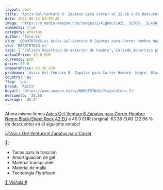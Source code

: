 ```yaml
---
layout: post
title: 'Asics Gel-Venture 8  Zapatos para Correr al 22.66 % de descuento'
date: 2021-06-12 08:09:20
image: 'https://m.media-amazon.com/images/I/41gRmLt142L._SL500_._SL400_.jpg'
comments: true
category: ofertas
author: 'tole.es'
slug: 'B089TR7NVG-es Asics Gel-Venture 8 Zapatos para Correr Hombre Negro...'
sku: 'B089TR7NVG-es'
tags: [ 'Calzado deportivo de exterior de hombre','Calzado deportivo para hombre','Calzados de running para hombre','Calzados para correr en asfalto para hombre','Zapatillas y calzado deportivo para hombre','Zapatos','Zapatos para hombre','Zapatos y complementos','asics','zapatos', ]
actualPrice: 49.0 EUR
currency: EUR
price: 49.0
comparePrice: 63.36 EUR
prodname: 'Asics Gel-Venture 8  Zapatos para Correr Hombre  Negro  Black/Sheet Rock   42 EU'
country: 'es'
flag: '🇪🇸'
brand: 'ASICS'
buyurl: 'https://www.amazon.es/dp/B089TR7NVG/?tag=tolees-21'
descuento: '22.66'
average: '49.0'
---
```


Ahora mismo tienes [Asics Gel-Venture 8  Zapatos para Correr Hombre  Negro  Black/Sheet Rock   42 EU](https://www.amazon.es/dp/B089TR7NVG/?tag=tolees-21) a 49.0 EUR (original: 63.36 EUR) (22.66 %  de descuento) en el siguiente enlace!

[![Asics Gel-Venture 8  Zapatos para Correr](https://m.media-amazon.com/images/I/41gRmLt142L._SL500_._SL400_.jpg)](https://www.amazon.es/dp/B089TR7NVG/?tag=tolees-21)

🔎:

- Tacos para la tracción
- Amortiguación de gel
- Material transpirable
- Material de malla
- Tecnología Flytefoam

[🛒 Visítala!!!](https://www.amazon.es/dp/B089TR7NVG/?tag=tolees-21)
